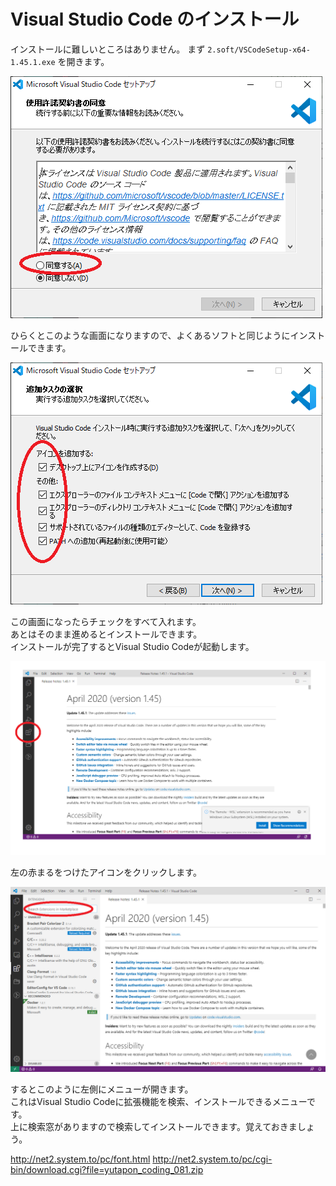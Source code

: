 # Visual Studio Code のインストール

インストールに難しいところはありません。
まず `2.soft/VSCodeSetup-x64-1.45.1.exe` を開きます。

![](./1-2-1.png)

ひらくとこのような画面になりますので、よくあるソフトと同じようにインストールできます。

![](./1-2-2.png)

この画面になったらチェックをすべて入れます。  
あとはそのまま進めるとインストールできます。  
インストールが完了するとVisual Studio Codeが起動します。  

![](./1-2-3.png)

左の赤まるをつけたアイコンをクリックします。

![](./1-2-4.png)

するとこのように左側にメニューが開きます。  
これはVisual Studio Codeに拡張機能を検索、インストールできるメニューです。  
上に検索窓がありますので検索してインストールできます。覚えておきましょう。


http://net2.system.to/pc/font.html
http://net2.system.to/pc/cgi-bin/download.cgi?file=yutapon_coding_081.zip
